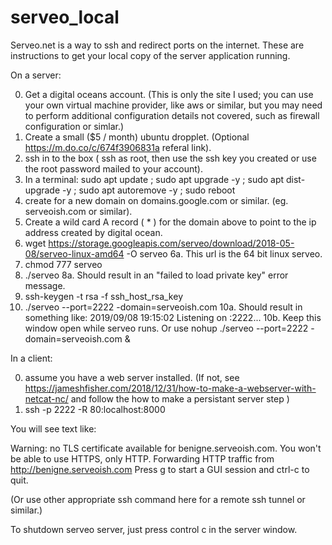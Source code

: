 # serveo_local

Serveo.net is a way to ssh and redirect ports on the internet. These are instructions to get your local copy of the server application running.

On a server:


0. Get a digital oceans account.  (This is only the site I used; you can use your own virtual machine provider, like aws or similar, but you may need to perform additional configuration details not covered, such as firewall configuration or simlar.)
1. Create a small ($5 / month) ubuntu dropplet.  (Optional https://m.do.co/c/674f3906831a referal link).  
2. ssh in to the box ( ssh as root, then use the ssh key you created or use the root password mailed to your account).
3. In a terminal: sudo apt update ; sudo apt upgrade -y ; sudo apt dist-upgrade -y ; sudo apt autoremove -y ; sudo reboot
4. create for a new domain on domains.google.com or similar.  (eg. serveoish.com or similar).  
5. Create a wild card A record ( * ) for the domain above to point to the ip address created by digital ocean.
6. wget https://storage.googleapis.com/serveo/download/2018-05-08/serveo-linux-amd64 -O serveo 
6a. This url is the 64 bit linux serveo.
7. chmod 777 serveo
8. ./serveo 
8a. Should result in an "failed to load private key" error message.
9. ssh-keygen -t rsa -f ssh_host_rsa_key
10. ./serveo --port=2222 -domain=serveoish.com
10a. Should result in something like: 2019/09/08 19:15:02 Listening on :2222...
10b. Keep this window open while serveo runs.  Or use nohup ./serveo --port=2222 -domain=serveoish.com &

In a client:

0. assume you have a web server installed.  (If not, see https://jameshfisher.com/2018/12/31/how-to-make-a-webserver-with-netcat-nc/ and follow the how to make a persistant server step )
1. ssh <digitalocean ip> -p 2222 -R 80:localhost:8000

You will see text like:

Warning: no TLS certificate available for benigne.serveoish.com. You won't be able to use HTTPS, only HTTP.
Forwarding HTTP traffic from http://benigne.serveoish.com
Press g to start a GUI session and ctrl-c to quit.

(Or use other appropriate ssh command here for a remote ssh tunnel or similar.)

To shutdown serveo server, just press control c in the server window.
